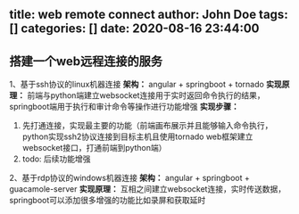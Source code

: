 title: web remote connect
author: John Doe
tags: []
categories: []
date: 2020-08-16 23:44:00
---
## 搭建一个web远程连接的服务

1、基于ssh协议的linux机器连接
**架构：** angular + springboot + tornado
**实现原理：** 前端与python端建立websocket连接用于实时返回命令执行的结果，springboot端用于执行和审计命令等操作进行功能增强
**实现步骤：**

1. 先打通连接，实现最主要的功能（前端画布展示并且能够输入命令执行，python实现ssh2协议连接到目标主机且使用tornado web框架建立websocket接口，打通前端到python端）
2. todo: 后续功能增强

2、基于rdp协议的windows机器连接
**架构：** angular + springboot + guacamole-server
**实现原理：** 互相之间建立websocket连接，实时传送数据，springboot可以添加很多增强的功能比如录屏和获取延时